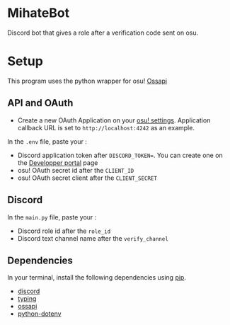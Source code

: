 # MihateBot
Discord bot that gives a role after a verification code sent on osu.

# Setup
This program uses the python wrapper for osu! [Ossapi](https://tybug.github.io/ossapi/)

## API and OAuth
- Create a new OAuth Application on your [osu! settings](https://osu.ppy.sh/home/account/edit).
  Application callback URL is set to ```http://localhost:4242``` as an example.

In the ```.env``` file, paste your :
- Discord application token after ```DISCORD_TOKEN=```. You can create one on the [Developper portal](https://discord.com/developers/applications) page
- osu! OAuth secret id after the ```CLIENT_ID```
- osu! OAuth secret client after the ```CLIENT_SECRET```

## Discord
In the ```main.py``` file, paste your :
- Discord role id after the ```role_id```
- Discord text channel name after the ```verify_channel```

## Dependencies
In your terminal, install the following dependencies using [pip](https://pypi.org/project/pip/).
- [discord](https://pypi.org/project/discord.py/)
- [typing](https://pypi.org/project/typing/)
- [ossapi](https://pypi.org/project/ossapi/)
- [python-dotenv](https://pypi.org/project/python-dotenv/)
